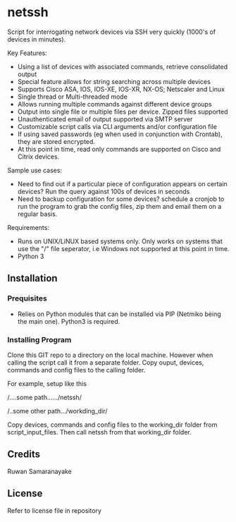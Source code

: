 # netssh
Script for interrogating network devices via SSH very quickly (1000's of devices in minutes).

Key Features:

- Using a list of devices with associated commands, retrieve consolidated output
- Special feature allows for string searching across multiple devices
- Supports Cisco ASA, IOS, IOS-XE, IOS-XR, NX-OS; Netscaler and Linux
- Single thread or Multi-threaded mode
- Allows running multiple commands against different device groups
- Output into single file or multiple files per device. Zipped files supported
- Unauthenticated email of output supported via SMTP server
- Customizable script calls via CLI arguments and/or configuration file
- If using saved passwords (eg when used in conjunction with Crontab), they are stored encrypted.
- At this point in time, read only commands are supported on Cisco and Citrix devices.

Sample use cases:

- Need to find out if a particular piece of configuration appears on certain devices? Run the query against 100s of devices in seconds
- Need to backup configuration for some devices? schedule a cronjob to run the program to grab the config files, zip them and email them on a regular basis.

Requirements:

- Runs on UNIX/LiNUX based systems only. Only works on systems that use the "/" file seperator, i.e Windows not supported at this point in time.
- Python 3

## Installation
### Prequisites

- Relies on Python modules that can be installed via PIP (Netmiko being the main one). Python3 is required.
### Installing Program
Clone this GIT repo to a directory on the local machine. However when calling the script call it from a separate folder. Copy ouput, devices, commands and config files to the calling folder.

For example, setup like this

/....some path....../netssh/

/..some other path.../workding_dir/

Copy devices, commands and config files to the working_dir folder from script_input_files. Then call netssh from that working_dir folder.

## Credits
Ruwan Samaranayake
## License
Refer to license file in repository
